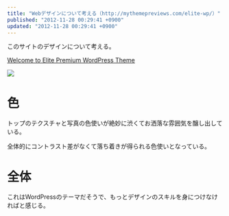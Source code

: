 ```yaml
---
title: "Webデザインについて考える（http://mythemepreviews.com/elite-wp/）"
published: "2012-11-28 00:29:41 +0900"
updated: "2012-11-28 00:29:41 +0900"
---
```


このサイトのデザインについて考える。

[Welcome to Elite Premium WordPress Theme](http://mythemepreviews.com/elite-wp/)

![](/images/2012/11/28/webdesign-elite-1.png)

# 色

トップのテクスチャと写真の色使いが絶妙に渋くてお洒落な雰囲気を醸し出している。

全体的にコントラスト差がなくて落ち着きが得られる色使いとなっている。

# 全体

これはWordPressのテーマだそうで、もっとデザインのスキルを身につけなければと感じる。
